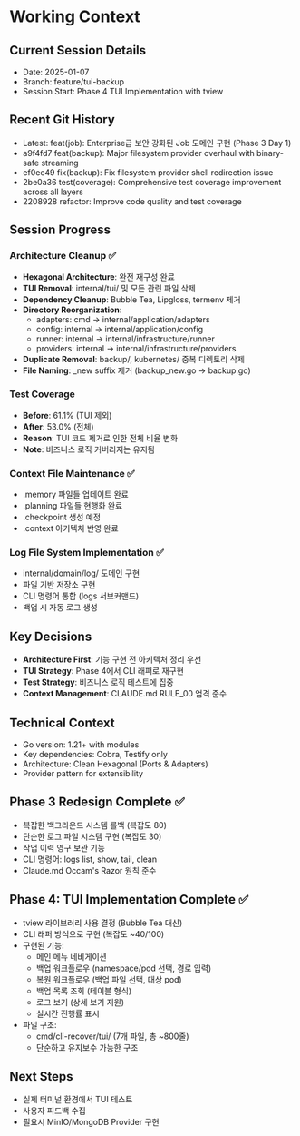 # Working Context

## Current Session Details
- Date: 2025-01-07
- Branch: feature/tui-backup
- Session Start: Phase 4 TUI Implementation with tview

## Recent Git History
- Latest: feat(job): Enterprise급 보안 강화된 Job 도메인 구현 (Phase 3 Day 1)
- a9f4fd7 feat(backup): Major filesystem provider overhaul with binary-safe streaming
- ef0ee49 fix(backup): Fix filesystem provider shell redirection issue
- 2be0a36 test(coverage): Comprehensive test coverage improvement across all layers
- 2208928 refactor: Improve code quality and test coverage

## Session Progress
### Architecture Cleanup ✅
- **Hexagonal Architecture**: 완전 재구성 완료
- **TUI Removal**: internal/tui/ 및 모든 관련 파일 삭제
- **Dependency Cleanup**: Bubble Tea, Lipgloss, termenv 제거
- **Directory Reorganization**:
  - adapters: cmd → internal/application/adapters
  - config: internal → internal/application/config
  - runner: internal → internal/infrastructure/runner
  - providers: internal → internal/infrastructure/providers
- **Duplicate Removal**: backup/, kubernetes/ 중복 디렉토리 삭제
- **File Naming**: _new suffix 제거 (backup_new.go → backup.go)

### Test Coverage
- **Before**: 61.1% (TUI 제외)
- **After**: 53.0% (전체)
- **Reason**: TUI 코드 제거로 인한 전체 비율 변화
- **Note**: 비즈니스 로직 커버리지는 유지됨

### Context File Maintenance ✅
- .memory 파일들 업데이트 완료
- .planning 파일들 현행화 완료
- .checkpoint 생성 예정
- .context 아키텍처 반영 완료

### Log File System Implementation ✅
- internal/domain/log/ 도메인 구현
- 파일 기반 저장소 구현
- CLI 명령어 통합 (logs 서브커맨드)
- 백업 시 자동 로그 생성

## Key Decisions
- **Architecture First**: 기능 구현 전 아키텍처 정리 우선
- **TUI Strategy**: Phase 4에서 CLI 래퍼로 재구현
- **Test Strategy**: 비즈니스 로직 테스트에 집중
- **Context Management**: CLAUDE.md RULE_00 엄격 준수

## Technical Context
- Go version: 1.21+ with modules
- Key dependencies: Cobra, Testify only
- Architecture: Clean Hexagonal (Ports & Adapters)
- Provider pattern for extensibility

## Phase 3 Redesign Complete ✅
- 복잡한 백그라운드 시스템 롤백 (복잡도 80)
- 단순한 로그 파일 시스템 구현 (복잡도 30)
- 작업 이력 영구 보관 기능
- CLI 명령어: logs list, show, tail, clean
- Claude.md Occam's Razor 원칙 준수

## Phase 4: TUI Implementation Complete ✅
- tview 라이브러리 사용 결정 (Bubble Tea 대신)
- CLI 래퍼 방식으로 구현 (복잡도 ~40/100)
- 구현된 기능:
  - 메인 메뉴 네비게이션
  - 백업 워크플로우 (namespace/pod 선택, 경로 입력)
  - 복원 워크플로우 (백업 파일 선택, 대상 pod)
  - 백업 목록 조회 (테이블 형식)
  - 로그 보기 (상세 보기 지원)
  - 실시간 진행률 표시
- 파일 구조:
  - cmd/cli-recover/tui/ (7개 파일, 총 ~800줄)
  - 단순하고 유지보수 가능한 구조

## Next Steps
- 실제 터미널 환경에서 TUI 테스트
- 사용자 피드백 수집
- 필요시 MinIO/MongoDB Provider 구현